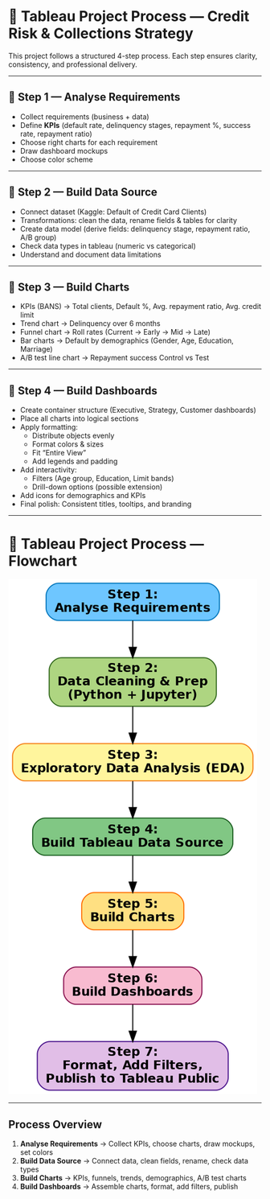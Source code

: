 # 🔄 Tableau Project Process — Credit Risk & Collections Strategy

This project follows a structured 4-step process.
Each step ensures clarity, consistency, and professional delivery.

---

## 📌 Step 1 — Analyse Requirements
- Collect requirements (business + data)
- Define **KPIs** (default rate, delinquency stages, repayment %, success rate, repayment ratio)
- Choose right charts for each requirement
- Draw dashboard mockups
- Choose color scheme

---

## 📌 Step 2 — Build Data Source
- Connect dataset (Kaggle: Default of Credit Card Clients)
- Transformations: clean the data, rename fields & tables for clarity
- Create data model (derive fields: delinquency stage, repayment ratio, A/B group)
- Check data types in tableau (numeric vs categorical)
- Understand and document data limitations

---

## 📌 Step 3 — Build Charts
- KPIs (BANS) → Total clients, Default %, Avg. repayment ratio, Avg. credit limit
- Trend chart → Delinquency over 6 months
- Funnel chart → Roll rates (Current → Early → Mid → Late)
- Bar charts → Default by demographics (Gender, Age, Education, Marriage)
- A/B test line chart → Repayment success Control vs Test

---

## 📌 Step 4 — Build Dashboards
- Create container structure (Executive, Strategy, Customer dashboards)
- Place all charts into logical sections
- Apply formatting:
  - Distribute objects evenly
  - Format colors & sizes
  - Fit “Entire View”
  - Add legends and padding
- Add interactivity:
  - Filters (Age group, Education, Limit bands)
  - Drill-down options (possible extension)
- Add icons for demographics and KPIs
- Final polish: Consistent titles, tooltips, and branding

---

# 🔄 Tableau Project Process — Flowchart

![Tableau Project Process Flowchart](project_steps_flowchart.png)

---

## Process Overview
1. **Analyse Requirements** → Collect KPIs, choose charts, draw mockups, set colors  
2. **Build Data Source** → Connect data, clean fields, rename, check data types  
3. **Build Charts** → KPIs, funnels, trends, demographics, A/B test charts  
4. **Build Dashboards** → Assemble charts, format, add filters, publish  
